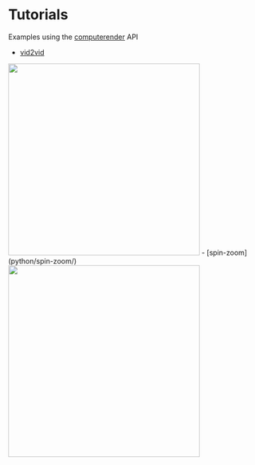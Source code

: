 # Tutorials
Examples using the [computerender](https://computerender.com) API

- [vid2vid](python/vid2vid/)
<img src="/python/vid2vid/example.gif?raw=true" width="384px">
- [spin-zoom](python/spin-zoom/)
<img src="/python/vid2vid/spin-zoom.gif?raw=true" width="384px">